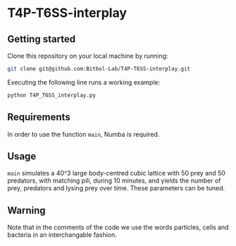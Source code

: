 # T4P-T6SS-interplay

## Getting started ##

Clone this repository on your local machine by running:

```bash
git clone git@github.com:Bitbol-Lab/T4P-T6SS-interplay.git
``` 
 

Executing the following line runs a working example:
```bash
python T4P_T6SS_interplay.py
``` 

## Requirements ##

In order to use the function `main`, Numba is required.

## Usage ##

`
main
`
simulates a 40^3 large body-centred cubic lattice with 50 prey and 50 predators, with matching pili, during 10 minutes, and yields the number of prey, predators and lysing prey over time. These parameters can be tuned.

## Warning ##

Note that in the comments of the code we use the words particles, cells and bacteria in an interchangable fashion.
